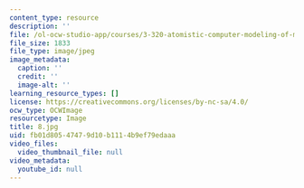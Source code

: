 ```yaml
---
content_type: resource
description: ''
file: /ol-ocw-studio-app/courses/3-320-atomistic-computer-modeling-of-materials-sma-5107-spring-2005/fb01d80547479d10b1114b9ef79edaaa_8.jpg
file_size: 1833
file_type: image/jpeg
image_metadata:
  caption: ''
  credit: ''
  image-alt: ''
learning_resource_types: []
license: https://creativecommons.org/licenses/by-nc-sa/4.0/
ocw_type: OCWImage
resourcetype: Image
title: 8.jpg
uid: fb01d805-4747-9d10-b111-4b9ef79edaaa
video_files:
  video_thumbnail_file: null
video_metadata:
  youtube_id: null
---
```

